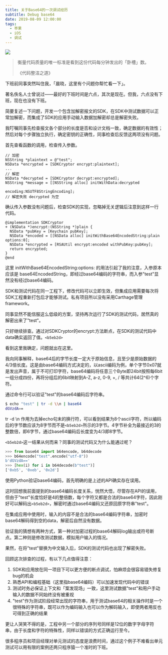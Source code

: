 ```yaml
---
title: 关于Base64的一次调试经历
subtitle: Debug base64
date: 2019-08-09 12:00:00
tags:
  - 苹果
  - iOS
  - 调试
---
```


![](http://pwj4lonpu.bkt.clouddn.com/debug-base64.jpg)

> 衡量代码质量的唯一标准是看到这份代码每分钟发出的「卧槽」数。
>
> 《代码整洁之道》


下班前同事突然叫住我，「晨晓，这里有个问题你帮忙看一下」。

著名佚名人士曾说过——最好的下班时间是六点，其次是现在。但我，六点没有下班，现在也没有下班。

简要复述一下问题，开发一个包含加解密报文的SDK，在SDK中测试数据可以正常加解密，而集成了SDK的应用手动输入数据加解密却总是解密失败。

我叮嘱同事先检查报文各个部分的长度是否和设计文档一致，确定数据的有效性；然后对每个步骤独立执行，确定密钥的正确性，同事检查后反馈这两项没有问题。

首先查看函数的调用，检查传入参数。

```objc
// 加密
NSString *plaintext = @"test";
NSData *encrypted = [SDKCryptor encrypt:plaintext];
...
// 解密
NSData *decrypted = [SDKCryptor decrypt:encrypted];
NSString *message = [[NSString alloc] initWithData:decrypted
                                          encoding:NSUTF8StringEncoding];
// 解密失败 decrypted 为空
```

确认传入参数没有问题后，检查SDK的实现，忽略掉无关逻辑后注意到这样一行代码。

```objc
@implementation SDKCryptor
+ (NSData *)encrypt:(NSString *)plain {
  NSData *pubKey = [Keychain pubKey];
  NSData *encoded = [[NSData alloc] initWithBase64EncodedString:plain options:0];
  NSData *encrypted = [RSAUtil encrypt:encoded withPubKey:pubKey];
  return encrypted;
}
@end
```

这里 initWithBase64EncodedString:options: 的用法引起了我的注意，入参原本应该是 base64EncodedString，即经过base64编码的字符串，而入参"test"显然没有经过base64编码。

SDK和测试代码在同一工程下，修改代码可以立即生效，但集成应用需要每次将SDK工程重新打包后才能够测试。私有项目所以没有采用Carthage管理framework。

同事显然不能信服这么低级的方案，坚持再次运行了SDK的测试代码，居然真的解密出来了"test"。

只好继续排查。通过对SDKCryptor的encrypt:方法断点，在SDK的测试代码中data确实返回了值。`<b5eb2d>`

看到这里我确定，问题就出在这里。

我向同事解释，base64后的字节长度一定大于原始信息，且至少是原始数据的4/3倍长度。这是由base64编码方式决定的，以ascii编码为例，单个字节0x07就是发出声音，属于不可打印字符，base64编码将任意三个Byte即24bit按照每6bit一组分成四份，再将分组后的6bit映射到A-Z, a-z, 0-9, +, / 等共计64(2^6)个字符。

通过命令行可以验证"test"的base64编码后字符串。

```bash
$ echo "test" | tr -d \\n | base64
dGVzdA==
```

tr -d \\n 作用为去掉echo句末的换行符，可以看到结果为8个ascii字符，所以编码后的字节数应该为8字节而不是`<b5eb2d>`所示的3字节。4字节补全为最接近的3的整数倍，即6字节，通过base64编码后长度变为4/3即8字节。

`<b5eb2d>`这一结果从何而来？同事的测试代码又为什么能通过呢？

```python
>>> from base64 import b64encode, b64decode
>>> b64encode("test".encode("utf-8"))
b'dGVzdA=='
>>> [hex(i) for i in b64decode(b"test")]
['0xb5', '0xeb', '0x2d']
```

使用Python验证base64编码，首先明确的是上述的API确实存在误用。

这时回想我前面提到的base64编码长度关系，恍然大悟，尽管存在API的误用，但由于"test"长度恰好是4的整倍数，每个字符又都是合法的base64字符，因此刚好可以解码出`<b5eb2d>`，解密时通过base64编码又还原回原字符串"test"。

在集成应用中使用时，输入的内容不是合法的base64编码字符串，加密时base64解码得到空的data，解密后自然没有数据。

验证我的猜想有两种方式，第一种对加密过程的base64解码log输出或符号断点。第二种则是修改测试数据，模拟用户输入的情况。

果然，在将"test"替换为中文输入后，SDK的测试代码也出现了解密失败。

回顾这次排查的过程，有以下几点值得注意：

1. SDK和应用放在同一项目下可以更方便的断点调试，怕麻烦会很容易错失修复bug的机会
2. 熟悉API和编程基础（这里指base64编码）可以加速发现代码中的错误
3. 测试时务必保证上下文和「案发现场」一致，这里测试数据"test"和用户手动输入的数据不同始终没有被重视
4. "test"作为测试阶段经常出现的字符串，用于测试base64的相关操作时是一个很特殊的字符串，既可以作为编码输入也可以作为解码输入，即使两者用反也可得到正确的结果

更让人哭笑不得的是，工程中另一个部分的序列号同样是12位的数字字母字符串，由于长度和字符的特殊性，同样以错误的方式正确运行至今。

很多程序员和项目经理对单元测试的态度是浪费时间，通过这个例子不难看出单元测试可以用有限的案例还两只程序猿一个准时的下班。


